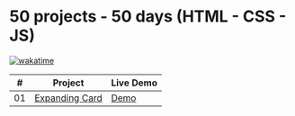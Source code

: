 # 50 projects - 50 days (HTML - CSS - JS)

[![wakatime](https://wakatime.com/badge/user/8ef73281-6d0a-4758-af11-fd880ca3009c/project/ff14be13-f394-4a76-b2f2-292464b11a00.svg?style=for-the-badge)](https://wakatime.com/badge/user/8ef73281-6d0a-4758-af11-fd880ca3009c/project/ff14be13-f394-4a76-b2f2-292464b11a00)

| #  | Project                              | Live Demo                                     |
| -  | ------------------------------------ | --------------------------------------------- |
| 01 | [Expanding Card](01-Expanding_Card/) | [Demo](expanding-card-50p-50d.up.railway.app) |
